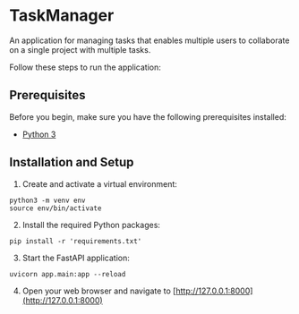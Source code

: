 #   TaskManager

An application for managing tasks that enables multiple users to collaborate on a single project with multiple tasks.

Follow these steps to run the application:

## Prerequisites

Before you begin, make sure you have the following prerequisites installed:

- [Python 3](https://www.python.org/downloads/)

## Installation and Setup

1. Create and activate a virtual environment:

```shell
python3 -m venv env
source env/bin/activate
```

2. Install the required Python packages:

```shell
pip install -r 'requirements.txt'
```

3. Start the FastAPI application:

```shell
uvicorn app.main:app --reload
```

4. Open your web browser and navigate to [http://127.0.0.1:8000](http://127.0.0.1:8000)